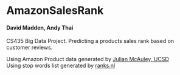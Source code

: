 # AmazonSalesRank
#### David Madden, Andy Thai
CS435 Big Data Project. Predicting a products sales rank based on customer reviews.

Using Amazon Product data generated by [Julian McAuley, UCSD](http://jmcauley.ucsd.edu/data/amazon/)  
Using stop words list generated by [ranks.nl](https://www.ranks.nl/stopwords)
